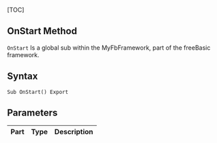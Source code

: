 [TOC]
## OnStart Method

`OnStart` Is a global sub within the MyFbFramework, part of the freeBasic framework.
## Syntax

```freeBasic
Sub OnStart() Export
```

## Parameters

|Part|Type|Description|
| :------------ | :------------ | :------------ |
